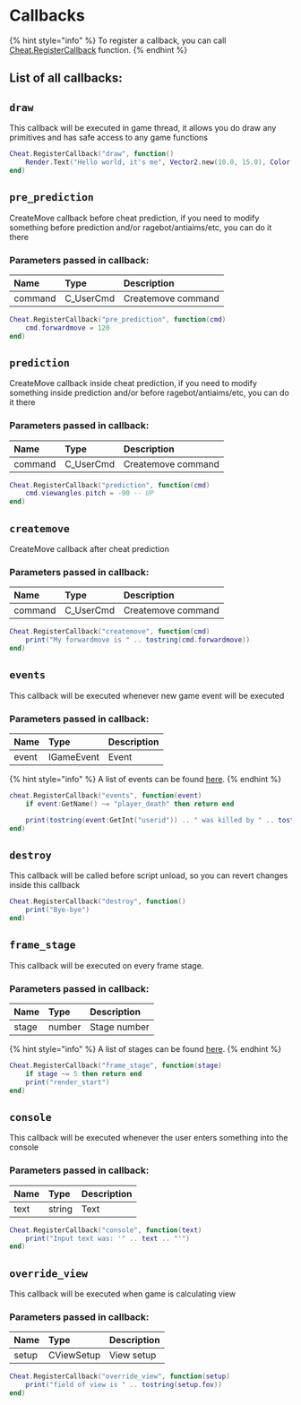 # Callbacks

{% hint style="info" %}
To register a callback, you can call [Cheat.RegisterCallback](Cheat.md#registercallback) function.
{% endhint %}

## List of all callbacks:

## `draw`

This callback will be executed in game thread, it allows you do draw any primitives and has safe access to any game functions

```lua
Cheat.RegisterCallback("draw", function()
    Render.Text("Hello world, it's me", Vector2.new(10.0, 15.0), Color.new(1.0, 1.0, 1.0), 16)
end)
```

## `pre_prediction`

CreateMove callback before cheat prediction, if you need to modify something before prediction
and/or ragebot/antiaims/etc, you can do it there

### Parameters passed in callback:

| Name    | Type      | Description        |
| :------ | :-------- | :----------------- |
| command | C_UserCmd | Createmove command |

```lua
Cheat.RegisterCallback("pre_prediction", function(cmd)
    cmd.forwardmove = 120
end)
```

## `prediction`

CreateMove callback inside cheat prediction, if you need to modify something inside prediction
and/or before ragebot/antiaims/etc, you can do it there

### Parameters passed in callback:

| Name    | Type      | Description        |
| :------ | :-------- | :----------------- |
| command | C_UserCmd | Createmove command |

```lua
Cheat.RegisterCallback("prediction", function(cmd)
    cmd.viewangles.pitch = -90 -- UP
end)
```

## `createmove`

CreateMove callback after cheat prediction

### Parameters passed in callback:

| Name    | Type      | Description        |
| :------ | :-------- | :----------------- |
| command | C_UserCmd | Createmove command |

```lua
Cheat.RegisterCallback("createmove", function(cmd)
    print("My forwardmove is " .. tostring(cmd.forwardmove))
end)
```

## `events`

This callback will be executed whenever new game event will be executed

### Parameters passed in callback:

| Name  | Type       | Description |
| :---- | :--------- | :---------- |
| event | IGameEvent | Event       |

{% hint style="info" %}
A list of events can be found [here](https://wiki.alliedmods.net/Counter-Strike:_Global_Offensive_Events).
{% endhint %}

```lua
cheat.RegisterCallback("events", function(event)
    if event:GetName() ~= "player_death" then return end

    print(tostring(event:GetInt("userid")) .. " was killed by " .. tostring(event:GetInt("attacker")))
end)
```

## `destroy`

This callback will be called before script unload, so you can revert changes inside this callback

```lua
Cheat.RegisterCallback("destroy", function()
    print("Bye-bye")
end)
```

## `frame_stage`

This callback will be executed on every frame stage.

### Parameters passed in callback:

| Name  | Type   | Description  |
| :---- | :----- | :----------- |
| stage | number | Stage number |

{% hint style="info" %}
A list of stages can be found [here](../other/source_engine_enums.md#frame-stages).
{% endhint %}

```lua
Cheat.RegisterCallback("frame_stage", function(stage)
    if stage ~= 5 then return end
    print("render_start")
end)
```

## `console`

This callback will be executed whenever the user enters something into the console

### Parameters passed in callback:

| Name | Type   | Description |
| :--- | :----- | :---------- |
| text | string | Text        |

```lua
Cheat.RegisterCallback("console", function(text)
    print("Input text was: '" .. text .. "'")
end)
```

## `override_view`

This callback will be executed when game is calculating view

### Parameters passed in callback:

| Name  | Type       | Description |
| :---- | :--------- | :---------- |
| setup | CViewSetup | View setup  |

```lua
Cheat.RegisterCallback("override_view", function(setup)
    print("field of view is " .. tostring(setup.fov))
end)
```
